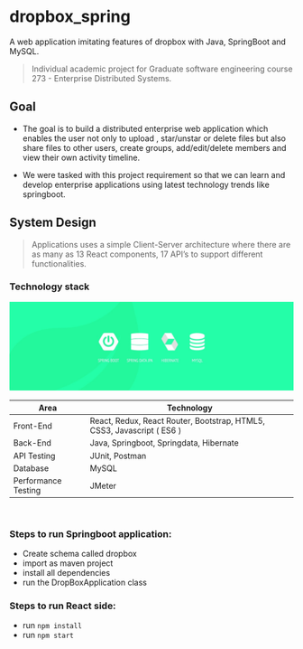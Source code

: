 # dropbox_spring
A web application imitating features of dropbox with Java, SpringBoot and MySQL.
> Individual academic project for Graduate software engineering course 273 - Enterprise Distributed Systems.

## Goal

* The goal is to build a distributed enterprise web application which enables the user not only to upload , star/unstar or delete files but also share files to other users, create groups, add/edit/delete members and view their own activity timeline.

* We were tasked with this project requirement so that we can learn and develop enterprise applications using latest technology trends like springboot. 

## System Design

> Applications uses a simple Client-Server architecture where there are as many as 13 React components, 17 API’s  to support different functionalities.

### Technology stack

![tech-stack](readme-src/tech-stack.jpg)

<table>
<thead>
<tr>
<th>Area</th>
<th>Technology</th>
</tr>
</thead>
<tbody>
	<tr>
		<td>Front-End</td>
		<td>React, Redux, React Router, Bootstrap, HTML5, CSS3, Javascript ( ES6 )</td>
	</tr>
	<tr>
		<td>Back-End</td>
		<td>Java, Springboot, Springdata, Hibernate</td>
	</tr>
	<tr>
		<td>API Testing</td>
		<td>JUnit, Postman</td>
	</tr>
	<tr>
		<td>Database</td>
		<td>MySQL</td>
	</tr>
	<tr>
		<td>Performance Testing</td>
		<td>JMeter</td>
	</tr>
</tbody>
</table>
<br/>


### Steps to run Springboot application:

* Create schema called dropbox
* import as maven project
* install all dependencies
* run the DropBoxApplication class

### Steps to run React side:

* run <code>npm install</code>
* run <code>npm start</code>

